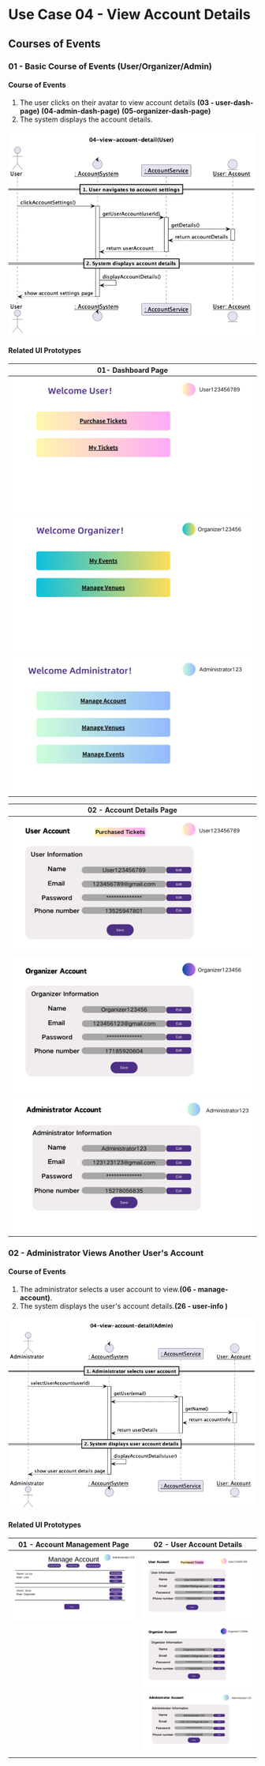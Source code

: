 # Use Case 04 - View Account Details

## Courses of Events

### 01 - Basic Course of Events (User/Organizer/Admin)

#### Course of Events
1. The user clicks on their avatar to view account details **(03 - user-dash-page)** **(04-admin-dash-page)** **(05-organizer-dash-page)**
2. The system displays the account details.

![](/02-analysis/usecases/images/04-view-account-details(User).png)
   
#### Related UI Prototypes
| 01- Dashboard Page|
|:-----------------------------------------:|
|![User Dashboard Page](/01-requirements/ui/03-user-dash-page.png)|
|![Organizer Dash Page](/01-requirements/ui/05-organiser-dash-page.png)|
|![Admin Dash Page](/01-requirements/ui/04-admin-dash-page.png)|

|                      02 - Account Details Page                       |
|:--------------------------------------------------------------------:|
|      ![Account Settings](/01-requirements/ui/26-user-info.png)       |
| ![Account Settings](/01-requirements/ui/22-organizer-infomation.png) |
|   ![Account Settings](/01-requirements/ui/10-Admin-infomation.png)   |

### 02 - Administrator Views Another User's Account

#### Course of Events
1. The administrator selects a user account to view.**(06 - manage-account)**.
2. The system displays the user's account details.**(26 - user-info )**

![](/02-analysis/usecases/images/04-view-account-details(Admin).png)
#### Related UI Prototypes
|                   01 - Account Management Page                   |                      02 - User Account Details                       |
|:----------------------------------------------------------------:|:--------------------------------------------------------------------:|
| ![Account Management](/01-requirements/ui/06-manage-account.png) |      ![Account Settings](/01-requirements/ui/26-user-info.png)       |
|                                                                  | ![Account Settings](/01-requirements/ui/22-organizer-infomation.png) |
|                                                                  |   ![Account Settings](/01-requirements/ui/10-Admin-infomation.png)   |
                                                        
